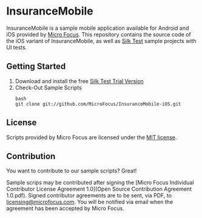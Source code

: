 # InsuranceMobile

InsuranceMobile is a sample mobile application available for Android and iOS provided by [Micro Focus][1]. This repository contains the source code of the iOS variant of InsuranceMobile, as well as [Silk Test][2] sample projects with UI tests.


## Getting Started
1. Download and install the free [Silk Test Trial Version][3]
2. Check-Out Sample Scripts
	```
	bash
	git clone git://github.com/MicroFocus/InsuranceMobile-iOS.git
	```

## License
Scripts provided by Micro Focus are licensed under the [MIT license](LICENSE).

## Contribution
You want to contribute to our sample scripts? Great!

Sample scrips may be contributed after signing the [Micro Focus Individual Contributor License Agreement 1.0](Open Source Contribution Agreement 1.0.pdf).
Signed contributor agreements are to be sent, via PDF, to <licensing@microfocus.com>.
You will be notified via email when the agreement has been accepted by Micro Focus.  

[1]: http://www.borland.com
[2]: http://www.borland.com/SilkTest
[3]: http://www.borland.com/en-GB/Products/Software-Testing/Automated-Testing/Silk-Test/Product-Trial
